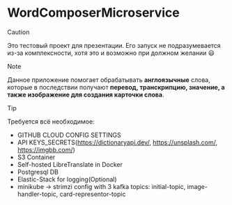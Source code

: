 # WordComposerMicroservice

> [!CAUTION]
> Это тестовый проект для презентации. Его запуск не подразумевается из-за комплексности, хотя это и возможно при должном желании 😃

> [!NOTE]  
> Данное приложение помогает обрабатывать **англоязычные** слова, которые в последствии получают **перевод, транскрипцию, значение, а также изображение для создания карточки слова**.

> [!TIP]
> Требуется всё необходимое:
> * GITHUB CLOUD CONFIG SETTINGS 
> * API KEYS_SECRETS(https://dictionaryapi.dev/, https://unsplash.com/, https://imgbb.com/)
> * S3 Container
> * Self-hosted LibreTranslate in Docker
> * Postgresql DB
> * Elastic-Stack for logging(Optional)
> * minikube -> strimzi config with 3 kafka topics: initial-topic, image-handler-topic, card-representor-topic